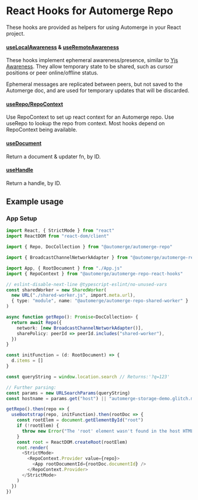 # React Hooks for Automerge Repo

These hooks are provided as helpers for using Automerge in your React project.

#### [useLocalAwareness](./src/useLocalAwareness.ts) & [useRemoteAwareness](./src/useRemoteAwareness.ts)

These hooks implement ephemeral awareness/presence, similar to [Yjs Awareness](https://docs.yjs.dev/getting-started/adding-awareness).
They allow temporary state to be shared, such as cursor positions or peer online/offline status.

Ephemeral messages are replicated between peers, but not saved to the Automerge doc, and are used for temporary updates that will be discarded.

#### [useRepo/RepoContext](./src/useRepo.ts)

Use RepoContext to set up react context for an Automerge repo.
Use useRepo to lookup the repo from context.
Most hooks depend on RepoContext being available.

#### [useDocument](./src/useDocument.ts)

Return a document & updater fn, by ID.

#### [useHandle](./src/useHandle.ts)

Return a handle, by ID.

## Example usage

### App Setup

```ts
import React, { StrictMode } from "react"
import ReactDOM from "react-dom/client"

import { Repo, DocCollection } from "@automerge/automerge-repo"

import { BroadcastChannelNetworkAdapter } from "@automerge/automerge-repo-network-broadcastchannel"

import App, { RootDocument } from "./App.js"
import { RepoContext } from "@automerge/automerge-repo-react-hooks"

// eslint-disable-next-line @typescript-eslint/no-unused-vars
const sharedWorker = new SharedWorker(
  new URL("./shared-worker.js", import.meta.url),
  { type: "module", name: "@automerge/automerge-repo-shared-worker" }
)

async function getRepo(): Promise<DocCollection> {
  return await Repo({
    network: [new BroadcastChannelNetworkAdapter()],
    sharePolicy: peerId => peerId.includes("shared-worker"),
  })
}

const initFunction = (d: RootDocument) => {
  d.items = []
}

const queryString = window.location.search // Returns:'?q=123'

// Further parsing:
const params = new URLSearchParams(queryString)
const hostname = params.get("host") || "automerge-storage-demo.glitch.me"

getRepo().then(repo => {
  useBootstrap(repo, initFunction).then(rootDoc => {
    const rootElem = document.getElementById("root")
    if (!rootElem) {
      throw new Error("The 'root' element wasn't found in the host HTML doc.")
    }
    const root = ReactDOM.createRoot(rootElem)
    root.render(
      <StrictMode>
        <RepoContext.Provider value={repo}>
          <App rootDocumentId={rootDoc.documentId} />
        </RepoContext.Provider>
      </StrictMode>
    )
  })
})
```
